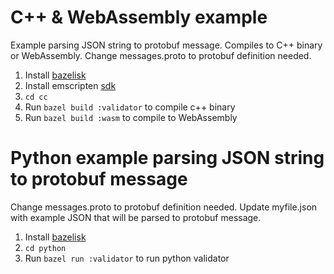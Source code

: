 # C++ & WebAssembly example

Example parsing JSON string to protobuf message.
Compiles to C++ binary or WebAssembly. Change messages.proto to protobuf definition needed.

1. Install [bazelisk](https://bazel.build/install/bazelisk)
2. Install emscripten [sdk](https://emscripten.org/docs/getting_started/downloads.html)
3. ``cd cc``
4. Run ``bazel build :validator`` to compile c++ binary
5. Run ``bazel build :wasm`` to compile to WebAssembly

# Python example parsing JSON string to protobuf message

Change messages.proto to protobuf definition needed. Update myfile.json with example JSON that will be parsed to
protobuf message.

1. Install [bazelisk](https://bazel.build/install/bazelisk)
2. ``cd python``
3. Run ``bazel run :validator`` to run python validator
